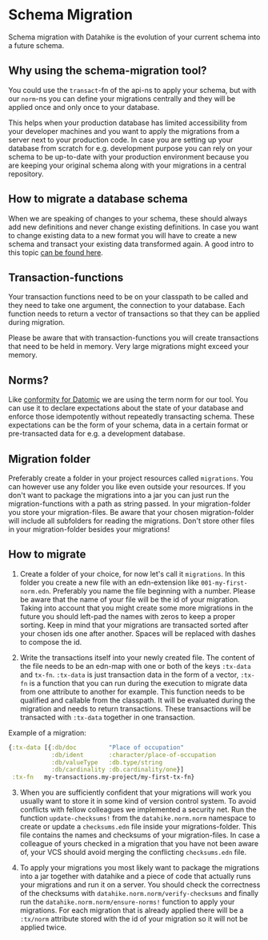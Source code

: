 # Schema Migration

Schema migration with Datahike is the evolution of your current schema into a future schema.

## Why using the schema-migration tool?
You could use the `transact`-fn of the api-ns to apply your schema, but with our
`norm`-ns you can define your migrations centrally and they will be applied once and only
once to your database.

This helps when your production database has limited accessibility from your developer
machines and you want to apply the migrations from a server next to your production code.
In case you are setting up your database from scratch for e.g. development purpose you can
rely on your schema to be up-to-date with your production environment because you are
keeping your original schema along with your migrations in a central repository.

## How to migrate a database schema
When we are speaking of changes to your schema, these should always add new definitions and
never change existing definitions. In case you want to change existing data to a new format
you will have to create a new schema and transact your existing data transformed again. A
good intro to this topic [can be found here](https://docs.datomic.com/cloud/schema/schema-change.html).

## Transaction-functions
Your transaction functions need to be on your classpath to be called and they need to take
one argument, the connection to your database. Each function needs to return a vector of
transactions so that they can be applied during migration.

Please be aware that with transaction-functions you will create transactions that need to be
held in memory. Very large migrations might exceed your memory.

## Norms?
Like [conformity for Datomic](https://github.com/avescodes/conformity) we are using the term
norm for our tool. You can use it to declare expectations about the state of your database
and enforce those idempotently without repeatedly transacting schema. These expectations
can be the form of your schema, data in a certain format or pre-transacted data for e.g.
a development database.

## Migration folder
Preferably create a folder in your project resources called `migrations`. You can however
use any folder you like even outside your resources. If you don't want to package the
migrations into a jar you can just run the migration-functions with a path as string passed.
In your migration-folder you store your migration-files. Be aware that your chosen
migration-folder will include all subfolders for reading the migrations. Don't store
other files in your migration-folder besides your migrations!

## How to migrate

1. Create a folder of your choice, for now let's call it `migrations`. In this folder you
create a new file with an edn-extension like `001-my-first-norm.edn`. Preferably you name the
file beginning with a number. Please be aware that the name of your file will be the id of
your migration. Taking into account that you might create some more migrations in the future
you should left-pad the names with zeros to keep a proper sorting. Keep in mind that your
migrations are transacted sorted after your chosen ids one after another. Spaces will be
replaced with dashes to compose the id.

2. Write the transactions itself into your newly created file. The content of the file needs
to be an edn-map with one or both of the keys `:tx-data` and `tx-fn`. `:tx-data` is just
transaction data in the form of a vector, `:tx-fn` is a function that you can run during the
execution to migrate data from one attribute to another for example. This function needs to
be qualified and callable from the classpath. It will be evaluated during the migration and
needs to return transactions. These transactions will be transacted with `:tx-data` together
in one transaction.

Example of a migration:
```clojure
{:tx-data [{:db/doc         "Place of occupation"
            :db/ident       :character/place-of-occupation
            :db/valueType   :db.type/string
            :db/cardinality :db.cardinality/one}]
 :tx-fn   my-transactions.my-project/my-first-tx-fn}
 ```

3. When you are sufficiently confident that your migrations will work you usually want to store
it in some kind of version control system. To avoid conflicts with fellow colleagues we
implemented a security net. Run the function `update-checksums!` from the `datahike.norm.norm`
namespace to create or update a `checksums.edn` file inside your migrations-folder. This file
contains the names and checksums of your migration-files. In case a colleague of yours
checked in a migration that you have not been aware of, your VCS should avoid merging the
conflicting `checksums.edn` file.

4. To apply your migrations you most likely want to package the migrations into a jar together
with datahike and a piece of code that actually runs your migrations and run it on a server.
You should check the correctness of the checksums with `datahike.norm.norm/verify-checksums`
and finally run the `datahike.norm.norm/ensure-norms!` function to apply your migrations. For
each migration that is already applied there will be a `:tx/norm` attribute stored with the
id of your migration so it will not be applied twice.
